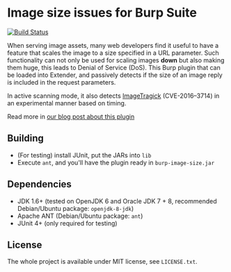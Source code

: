 Image size issues for Burp Suite
================================

[![Build Status](https://travis-ci.org/silentsignal/burp-image-size.svg?branch=master)](https://travis-ci.org/silentsignal/burp-image-size)

When serving image assets, many web developers find it useful to have a
feature that scales the image to a size specified in a URL parameter.
Such functionality can not only be used for scaling images **down** but
also making them huge, this leads to Denial of Service (DoS). This Burp
plugin that can be loaded into Extender, and passively detects if the
size of an image reply is included in the request parameters.

In active scanning mode, it also detects [ImageTragick](https://imagetragick.com/)
(CVE-2016–3714) in an experimental manner based on timing.

Read more in [our blog post about this plugin](https://blog.silentsignal.eu/2016/02/10/youre-not-looking-at-the-big-picture/)

Building
--------

 - (For testing) install JUnit, put the JARs into `lib`
 - Execute `ant`, and you'll have the plugin ready in `burp-image-size.jar`

Dependencies
------------

 - JDK 1.6+ (tested on OpenJDK 6 and Oracle JDK 7 + 8, recommended Debian/Ubuntu package: `openjdk-8-jdk`)
 - Apache ANT (Debian/Ubuntu package: `ant`)
 - JUnit 4+ (only required for testing)

License
-------

The whole project is available under MIT license, see `LICENSE.txt`.
